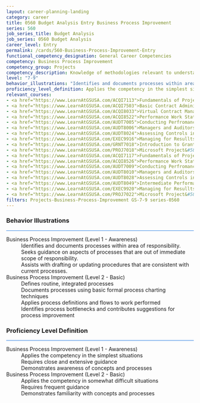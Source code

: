```yaml
---
layout: career-planning-landing
category: career
title: 0560 Budget Analysis Entry Business Process Improvement
series: 560
job_series_title: Budget Analysis
job_series: 0560 Budget Analysis
career_level: Entry
permalink: /cards/560-Business-Process-Improvement-Entry
functional_competency_designation: General Career Competencies
competency: Business Process Improvement
competency_group: Projects
competency_description: Knowledge of methodologies relevant to understanding, analyzing, and optimizing existing business processes; documents and understands current business processes, identifies issues, suggests process improvements, participates in implementing improvements, or monitors to ensure that improvements work as designed.
level: "7-9"
behavior_illustrations: "Identifies and documents processes within area of responsibility. ? Seeks guidance on aspects of processes that are out of immediate scope of responsibility. ? Assists with drafting or updating procedures that are consistent with current processes. ? Defines routine, integrated processes ? Documents processes using basic formal process charting techniques ? Applies process definitions and flows to work performed ? Identifies process bottlenecks and contributes suggestions for process improvement"
proficiency_level_definition: Applies the competency in the simplest situations ? Requires close and extensive guidance ? Demonstrates awareness of concepts and processes ? Applies the competency in somewhat difficult situations ? Requires frequent guidance ? Demonstrates familiarity with concepts and processes 
relevant_courses: 
- <a href="https://www.LearnAtGSUSA.com/ACQI7113">Fundamentals of Project and Program Management (ACQI7110), GSU</a>
- <a href="https://www.LearnAtGSUSA.com/ACQI7503">Basic Contract Administration (ACQI7500), GSU</a>
- <a href="https://www.LearnAtGSUSA.com/ACQI8033">Virtual Contract Management (ACQI8030), GSU</a>
- <a href="https://www.LearnAtGSUSA.com/ACQI8522">Performance Work Statements (ACQI8519), GSU</a>
- <a href="https://www.LearnAtGSUSA.com/AUDT7005">Conducting Perfromance Audits(AUDT7002), GSU</a>
- <a href="https://www.LearnAtGSUSA.com/AUDT8006">Managers and Auditors Roles in Assessing Internal Controls (AUDT8003), GSU</a>
- <a href="https://www.LearnAtGSUSA.com/AUDT8024">Assessing Controls in Performance Audits (AUDT8021), GSU</a>
- <a href="https://www.LearnAtGSUSA.com/EXEC9916">Managing for Resullts (EXEC9913), GSU</a>
- <a href="https://www.LearnAtGSUSA.com/GRNT7018">Introduction to Grants Management (GRNT7015), GSU</a>
- <a href="https://www.LearnAtGSUSA.com/PROJ7018">Microsoft Project&#58; Introduction (PROJ7015), GSU</a>
- <a href="https://www.LearnAtGSUSA.com/ACQI7117">Fundamentals of Project and Program Management (ACQI7110), GSU</a>
- <a href="https://www.LearnAtGSUSA.com/ACQI8526">Performance Work Statements (ACQI8519), GSU</a>
- <a href="https://www.LearnAtGSUSA.com/AUDT7009">Conducting Perfromance Audits(AUDT7002), GSU</a>
- <a href="https://www.LearnAtGSUSA.com/AUDT8010">Managers and Auditors Roles in Assessing Internal Controls (AUDT8003), GSU</a>
- <a href="https://www.LearnAtGSUSA.com/AUDT8028">Assessing Controls in Performance Audits (AUDT8021), GSU</a>
- <a href="https://www.LearnAtGSUSA.com/AUDT8049">Intermediate Performance Auditing (AUDT8046), GSU</a>
- <a href="https://www.LearnAtGSUSA.com/EXEC9920">Managing for Resullts (EXEC9913), GSU</a>
- <a href="https://www.LearnAtGSUSA.com/PROJ7022">Microsoft Project&#58; Introduction (PROJ7015), GSU</a>
filters: Projects-Business-Process-Improvement GS-7-9 series-0560
---
```


<div class="desktop:grid-col-6 margin-y-3">
  <div class="border-top-2 bg-white padding-3 shadow-5 height-full members-hover border-1px button-border border-top-blue radius-lg card-text-color">
    <h3>Behavior Illustrations</h3>
    <hr style="background-color: #1b74e0 !important;"/>
    <dl class="text-base card-content-color"><dt>Business Process Improvement (Level 1 - Awareness)</dt><dd>Identifies and documents processes within area of responsibility. </dd><dd> Seeks guidance on aspects of processes that are out of immediate scope of responsibility. </dd><dd> Assists with drafting or updating procedures that are consistent with current processes.</dd><dt>Business Process Improvement (Level 2 - Basic)</dt><dd>Defines routine, integrated processes </dd><dd> Documents processes using basic formal process charting techniques </dd><dd> Applies process definitions and flows to work performed </dd><dd> Identifies process bottlenecks and contributes suggestions for process improvement</dd></dl>
  </div>
</div>
<div class="desktop:grid-col-6 margin-y-3">
  <div class="border-top-2 bg-white padding-3 shadow-5 height-full members-hover border-1px button-border border-top-blue radius-lg card-text-color">
    <h3>Proficiency Level Definition</h3>
     <hr style="background-color: #1b74e0 !important;"/>
    <dl class="text-base card-content-color"><dt>Business Process Improvement (Level 1 - Awareness)</dt><dd>Applies the competency in the simplest situations </dd><dd> Requires close and extensive guidance </dd><dd> Demonstrates awareness of concepts and processes</dd><dt>Business Process Improvement (Level 2 - Basic)</dt><dd>Applies the competency in somewhat difficult situations </dd><dd> Requires frequent guidance </dd><dd> Demonstrates familiarity with concepts and processes </dd></dl>
  </div>
</div>